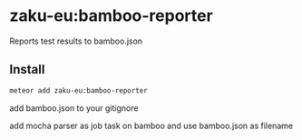 # zaku-eu:bamboo-reporter

Reports test results to bamboo.json

## Install

```bash
meteor add zaku-eu:bamboo-reporter
```

add bamboo.json to your gitignore

add mocha parser as job task on bamboo and use bamboo.json as filename
